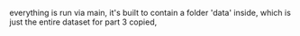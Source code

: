 everything is run via main,
it's built to contain a folder 'data' inside, which is just the entire dataset for part 3 copied,



